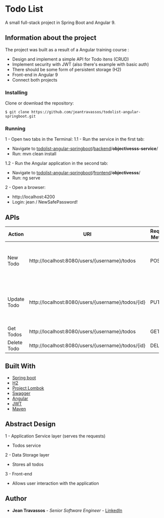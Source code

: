 
# Todo List

A small full-stack project in Spring Boot and Angular 9.
## Information about the project

The project was built as a result of a Angular training course :
-   Design and implement a simple API for Todo itens (CRUD)
-   Implement security with JWT (also there's example with basic auth)
-   There should be some form of persistent storage (H2)
-   Front-end in Angular 9
-   Connect both projects


### Installing

Clone or download the repository:
```
$ git clone https://github.com/jeantravassos/todolist-angular-springboot.git
```

### Running
1 - Open two tabs in the Terminal:
1.1 - Run the service in the first tab:
* Navigate to [todolist-angular-springboot](https://github.com/jeantravassos/todolist-angular-springboot)/[backend](https://github.com/jeantravassos/todolist-angular-springboot/tree/master/backend)/**objectivesss-service**/ 
* Run: mvn clean install

1.2 - Run the Angular application in the second tab:
* Navigate to [todolist-angular-springboot](https://github.com/jeantravassos/todolist-angular-springboot)/[frontend](https://github.com/jeantravassos/todolist-angular-springboot/tree/master/frontend)/**objectivesss**/ 
* Run: ng serve

2 - Open a browser:
* http://localhost:4200
* Login: jean / NewSafePassword!


## APIs




| Action | URI | Request Method | Body |
| --- | --- | --- | --- |
| New Todo | http://localhost:8080/users/{username}/todos | POST | {{"id": 3,"username": "jean","description": "Learn Angular 9","targetDate":"2020-03-22T19:09:00.342+0000","done": false}} |
| Update Todo | http://localhost:8080/users/{username}/todos/{id} | PUT | {{"id": 3,"username": "jean","description": "Learn Angular 9 and practice","targetDate":"2020-03-22T19:09:00.342+0000","done": false}} |
| Get Todos | http://localhost:8080/users/{username}/todos | GET | - |
| Delete Todo | http://localhost:8080/users/{username}/todos/{id} | DELETE | - |


## Built With

* [Spring boot](https://spring.io/projects/spring-boot)
* [H2](https://www.h2database.com/html/main.html)
* [Project Lombok](https://projectlombok.org/)
* [Swagger](https://swagger.io/)
* [Angular](https://angular.io/)
* [JWT](https://jwt.io/)
* [Maven](https://maven.apache.org/)


## Abstract Design
1 - Application Service layer (serves the requests)
* Todos service

2 - Data Storage layer 
* Stores all todos

3 - Front-end
* Allows user interaction with the application


## Author

* **Jean Travassos** - *Senior Software Engineer* - [LinkedIn]([https://www.linkedin.com/in/jeantravassos/](https://www.linkedin.com/in/jeantravassos/))

